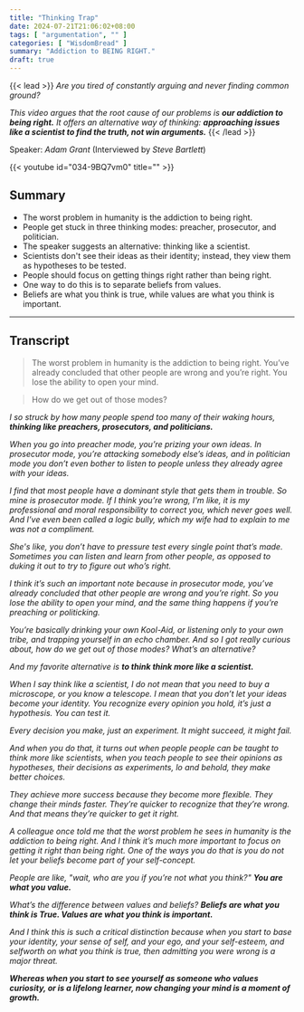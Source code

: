 ```yaml
---
title: "Thinking Trap"
date: 2024-07-21T21:06:02+08:00
tags: [ "argumentation", "" ]
categories: [ "WisdomBread" ]
summary: "Addiction to BEING RIGHT."
draft: true
---
```

{{< lead >}}
*Are you tired of constantly arguing and never finding common ground?*

*This video argues that the root cause of our problems is* ***our addiction to being right.*** 
*It offers an alternative way of thinking:* ***approaching issues like a scientist to find the truth, not win arguments.***
{{< /lead >}}

Speaker: *Adam Grant* (Interviewed by *Steve Bartlett*)

{{< youtube id="034-9BQ7vm0" title="" >}}

## Summary

 - The worst problem in humanity is the addiction to being right.
 - People get stuck in three thinking modes: preacher, prosecutor, and politician.
 - The speaker suggests an alternative: thinking like a scientist.
 - Scientists don't see their ideas as their identity; instead, they view them as hypotheses to be tested.
 - People should focus on getting things right rather than being right.
 - One way to do this is to separate beliefs from values.
 - Beliefs are what you think is true, while values are what you think is important.

---------------------------------

## Transcript

> The worst problem in humanity is the addiction to being right. 
> You’ve already concluded that other people are wrong and you’re right.
> You lose the ability to open your mind. 

> How do we get out of those modes?

*I so struck by how many people spend too many of their waking hours,* ***thinking like preachers, prosecutors, and politicians.***

*When you go into preacher mode, you’re prizing your own ideas.*
*In prosecutor mode, you’re attacking somebody else’s ideas, and in politician mode you don’t even bother to listen to people unless they already agree with your ideas.* 

*I find that most people have a dominant style that gets them in trouble.* 
*So mine is prosecutor mode.*
*If I think you’re wrong, I'm like, it is my professional and moral responsibility to correct you, which never goes well.*
*And I’ve even been called a logic bully, which my wife had to explain to me was not a compliment.*

*She's like, you don’t have to pressure test every single point that’s made.*
*Sometimes you can listen and learn from other people, as opposed to duking it out to try to figure out who’s right.*

*I think it’s such an important note because in prosecutor mode, you’ve already concluded that other people are wrong and you’re right.* 
*So you lose the ability to open your mind, and the same thing happens if you’re preaching or politicking.* 

*You’re basically drinking your own Kool-Aid, or listening only to your own tribe, and trapping yourself in an echo chamber.* 
*And so I got really curious about, how do we get out of those modes?* 
*What’s an alternative?*

*And my favorite alternative is* ***to think think more like a scientist.*** 

*When I say think like a scientist, I do not mean that you need to buy a microscope, or you know a telescope.* 
*I mean that you don’t let your ideas become your identity.*
*You recognize every opinion you hold, it’s just a hypothesis.* 
*You can test it.* 

*Every decision you make, just an experiment.* 
*It might succeed, it might fail.* 

*And when you do that, it turns out when people people can be taught to think more like scientists, 
when you teach people to see their opinions as hypotheses, 
their decisions as experiments, lo and behold, 
they make better choices.*

*They achieve more success because they become more flexible.* 
*They change their minds faster.*
*They’re quicker to recognize that they’re wrong.* 
*And that means they’re quicker to get it right.* 

*A colleague once told me that the worst problem he sees in humanity is the addiction to being right.* 
*And I think it’s much more important to focus on getting it right than being right.* 
*One of the ways you do that is you do not let your beliefs become part of your self-concept.* 

*People are like, "wait, who are you if you’re not what you think?"*
***You are what you value.*** 

*What’s the difference between values and beliefs?* 
***Beliefs are what you think is True. 
Values are what you think is important.*** 

*And I think this is such a critical distinction because when you start to base your identity,
your sense of self, and your ego, and your self-esteem, and selfworth on what you think is true, 
then admitting you were wrong is a major threat.* 

***Whereas when you start to see yourself as someone who values curiosity, 
or is a lifelong learner, now changing your mind is a moment of growth.***


